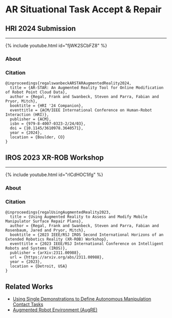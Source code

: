 # AR Situational Task Accept & Repair

## HRI 2024 Submission
---

{% include youtube.html id="fjWK2SCbFZ8" %}

### About


### Citation
```
@inproceedings{regalswanbeckARSTARAugmentedReality2024,
  title = {AR-STAR: An Augmented Reality Tool for Online Modification of Robot Point Cloud Data},
  author = {Regal, Frank and Swanbeck, Steven and Parra, Fabian and Pryor, Mitch},
  booktitle = {HRI '24 Companion},
  eventtitle = {ACM/IEEE International Conference on Human-Robot Interaction (HRI)},
  publisher = {ACM},
  isbn = {979-8-4007-0323-2/24/03},
  doi = {10.1145/3610978.3640571},
  year = {2024},
  location = {Boulder, CO}
}
```

## IROS 2023 XR-ROB Workshop
---

{% include youtube.html id="rlCdHOC1ifg" %}

### About

### Citation
```
@inproceedings{regalUsingAugmentedReality2023,
  title = {Using Augmented Reality to Assess and Modify Mobile Manipulator Surface Repair Plans},
  author = {Regal, Frank and Swanbeck, Steven and Parra, Fabian and Rosenbaum, Jared and Pryor, Mitch},
  booktitle = {2023 IEEE/RSJ IROS Second International Horizons of an Extended Robotics Reality (XR-ROB) Workshop},
  eventtitle = {2023 IEEE/RSJ International Conference on Intelligent Robots and Systems (IROS)},
  publisher = {arXiv:2311.00988},
  url = {https://arxiv.org/abs/2311.00988},
  year = {2023},
  location = {Detroit, USA}
}
```

## Related Works
* [Using Single Demonstrations to Define Autonomous Manipulation
  Contact Tasks](https://utnuclearroboticspublic.github.io/ar-affordances/)
* [Augmented Robot Environment (AugRE)](https://utnuclearroboticspublic.github.io/Augmented-Robot-Environment/)
